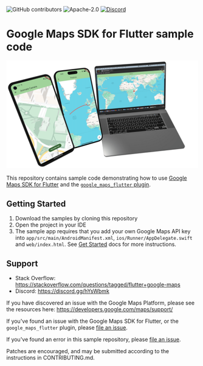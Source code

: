 ![GitHub contributors](https://img.shields.io/github/contributors/googlemaps-samples/flutter-maps-samples)
![Apache-2.0](https://img.shields.io/badge/license-Apache-blue)
[![Discord](https://img.shields.io/discord/676948200904589322)](https://discord.gg/hYsWbmk)
<!--
[![Build sample](https://github.com/googlemaps-samples/flutter-maps-samples/workflows/Build%20sample/badge.svg)](https://github.com/googlemaps-samples/flutter-maps-samples/actions?query=workflow%3A%22Build+sample%22)
-->

Google Maps SDK for Flutter sample code
=======================================

<img src="screenshots.png" alt="Screenshot of the Google Maps Flutter sample running on an Android device, an iOS device, and in a desktop browser."/>

This repository contains sample code demonstrating how to use
[Google Maps SDK for Flutter](https://developers.google.com/maps/flutter-package/overview)
and the [`google_maps_flutter` plugin](https://pub.dev/packages/google_maps_flutter).

Getting Started
---------------

1. Download the samples by cloning this repository
2. Open the project in your IDE
3. The sample app requires that you add your own Google Maps API key into
   `app/src/main/AndroidManifest.xml`,
   `ios/Runner/AppDelegate.swift` and
   `web/index.html`.
   See [Get Started](https://developers.google.com/maps/get-started)
   docs for more instructions.

Support
-------

- Stack Overflow: https://stackoverflow.com/questions/tagged/flutter+google-maps
- Discord: https://discord.gg/hYsWbmk

If you have discovered an issue with the Google Maps Platform, please see
the resources here: https://developers.google.com/maps/support/

If you've found an issue with the Google Maps SDK for Flutter,
or the `google_maps_flutter` plugin,
please [file an issue](https://github.com/flutter/flutter/issues?q=is%3Aissue+is%3Aopen+label%3A%22p%3A+maps%22).

If you've found an error in this sample repository, 
please [file an issue](https://github.com/googlemaps-samples/flutter-maps-samples/issues).

Patches are encouraged, and may be submitted according to the instructions in
CONTRIBUTING.md.

